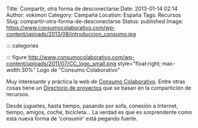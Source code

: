 Title: Compartir, otra forma de desconectarse
Date: 2013-01-14 02:14
Author: vokimon
Category: Campaña
Location: España
Tags: Recursos
Slug: compartir-otra-forma-de-desconectarse
Status: published
Image: https://www.consumocolaborativo.com/wp-content/uploads/2013/08/introduccion_consumo.jpg

::: categories

::: figure http://www.consumocolaborativo.com/wp-content/uploads/2011/07/CC_logo_small.png style="float:right; max-width:30%"
	Logo de "Consumo Colaborativo"

<!-- PELICAN_BEGIN_SUMMARY -->
Muy interesante y práctica la web de [Consumo Colaborativo](http://consumocolaborativo.com).
Entre otras cosas tiene un [Directorio de proyectos](http://www.consumocolaborativo.com/directorio-de-proyectos/)
que se basan en la compartición de recursos.
<!-- PELICAN_END_SUMMARY -->

Desde juguetes, hasta tiempo, pasando por sofa, conexión a Internet, tiempo, amigos, coche, bicicleta...
La verdad es que es sorprendente como esta nueva forma de 'consumir' está pegando fuerte.

